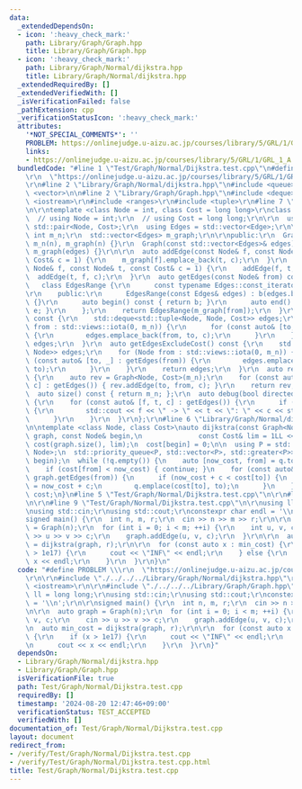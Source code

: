 ```yaml
---
data:
  _extendedDependsOn:
  - icon: ':heavy_check_mark:'
    path: Library/Graph/Graph.hpp
    title: Library/Graph/Graph.hpp
  - icon: ':heavy_check_mark:'
    path: Library/Graph/Normal/dijkstra.hpp
    title: Library/Graph/Normal/dijkstra.hpp
  _extendedRequiredBy: []
  _extendedVerifiedWith: []
  _isVerificationFailed: false
  _pathExtension: cpp
  _verificationStatusIcon: ':heavy_check_mark:'
  attributes:
    '*NOT_SPECIAL_COMMENTS*': ''
    PROBLEM: https://onlinejudge.u-aizu.ac.jp/courses/library/5/GRL/1/GRL_1_A
    links:
    - https://onlinejudge.u-aizu.ac.jp/courses/library/5/GRL/1/GRL_1_A
  bundledCode: "#line 1 \"Test/Graph/Normal/Dijkstra.test.cpp\"\n#define PROBLEM \\\
    \r\n  \"https://onlinejudge.u-aizu.ac.jp/courses/library/5/GRL/1/GRL_1_A\"\r\n\
    \r\n#line 2 \"Library/Graph/Normal/dijkstra.hpp\"\n#include <queue>\n#include\
    \ <vector>\n\n#line 2 \"Library/Graph/Graph.hpp\"\n#include <deque>\r\n#include\
    \ <iostream>\r\n#include <ranges>\r\n#include <tuple>\r\n#line 7 \"Library/Graph/Graph.hpp\"\
    \n\r\ntemplate <class Node = int, class Cost = long long>\r\nclass Graph {\r\n\
    \  // using Node = int;\r\n  // using Cost = long long;\r\n\r\n  using Edge =\
    \ std::pair<Node, Cost>;\r\n  using Edges = std::vector<Edge>;\r\n\r\n  const\
    \ int m_n;\r\n  std::vector<Edges> m_graph;\r\n\r\npublic:\r\n  Graph(int n) :\
    \ m_n(n), m_graph(n) {}\r\n  Graph(const std::vector<Edges>& edges) : m_n(edges.size()),\
    \ m_graph(edges) {}\r\n\r\n  auto addEdge(const Node& f, const Node& t, const\
    \ Cost& c = 1) {\r\n    m_graph[f].emplace_back(t, c);\r\n  }\r\n  auto addEdgeUndirected(const\
    \ Node& f, const Node& t, const Cost& c = 1) {\r\n    addEdge(f, t, c);\r\n  \
    \  addEdge(t, f, c);\r\n  }\r\n  auto getEdges(const Node& from) const {\r\n \
    \   class EdgesRange {\r\n      const typename Edges::const_iterator b, e;\r\n\
    \r\n    public:\r\n      EdgesRange(const Edges& edges) : b(edges.begin()), e(edges.end())\
    \ {}\r\n      auto begin() const { return b; }\r\n      auto end() const { return\
    \ e; }\r\n    };\r\n    return EdgesRange(m_graph[from]);\r\n  }\r\n  auto getEdges()\
    \ const {\r\n    std::deque<std::tuple<Node, Node, Cost>> edges;\r\n    for (Node\
    \ from : std::views::iota(0, m_n)) {\r\n      for (const auto& [to, c] : getEdges(from))\
    \ {\r\n        edges.emplace_back(from, to, c);\r\n      }\r\n    }\r\n    return\
    \ edges;\r\n  }\r\n  auto getEdgesExcludeCost() const {\r\n    std::deque<std::pair<Node,\
    \ Node>> edges;\r\n    for (Node from : std::views::iota(0, m_n)) {\r\n      for\
    \ (const auto& [to, _] : getEdges(from)) {\r\n        edges.emplace_back(from,\
    \ to);\r\n      }\r\n    }\r\n    return edges;\r\n  }\r\n  auto reverse() const\
    \ {\r\n    auto rev = Graph<Node, Cost>(m_n);\r\n    for (const auto& [from, to,\
    \ c] : getEdges()) { rev.addEdge(to, from, c); }\r\n    return rev;\r\n  }\r\n\
    \  auto size() const { return m_n; };\r\n  auto debug(bool directed = false) const\
    \ {\r\n    for (const auto& [f, t, c] : getEdges()) {\r\n      if (f < t || directed)\
    \ {\r\n        std::cout << f << \" -> \" << t << \": \" << c << std::endl;\r\n\
    \      }\r\n    }\r\n  }\r\n};\r\n#line 6 \"Library/Graph/Normal/dijkstra.hpp\"\
    \n\ntemplate <class Node, class Cost>\nauto dijkstra(const Graph<Node, Cost>&\
    \ graph, const Node& begin,\n              const Cost& lim = 1LL << 62) {\n  std::vector<Cost>\
    \ cost(graph.size(), lim);\n  cost[begin] = 0;\n\n  using P = std::pair<Cost,\
    \ Node>;\n  std::priority_queue<P, std::vector<P>, std::greater<P>> q;\n  q.emplace(cost[begin],\
    \ begin);\n  while (!q.empty()) {\n    auto [now_cost, from] = q.top();\n    q.pop();\n\
    \    if (cost[from] < now_cost) { continue; }\n    for (const auto& [to, c] :\
    \ graph.getEdges(from)) {\n      if (now_cost + c < cost[to]) {\n        cost[to]\
    \ = now_cost + c;\n        q.emplace(cost[to], to);\n      }\n    }\n  }\n  return\
    \ cost;\n}\n#line 5 \"Test/Graph/Normal/Dijkstra.test.cpp\"\n\r\n#line 7 \"Test/Graph/Normal/Dijkstra.test.cpp\"\
    \n\r\n#line 9 \"Test/Graph/Normal/Dijkstra.test.cpp\"\n\r\nusing ll = long long;\r\
    \nusing std::cin;\r\nusing std::cout;\r\nconstexpr char endl = '\\n';\r\n\r\n\
    signed main() {\r\n  int n, m, r;\r\n  cin >> n >> m >> r;\r\n\r\n  auto graph\
    \ = Graph(n);\r\n  for (int i = 0; i < m; ++i) {\r\n    int u, v, c;\r\n    cin\
    \ >> u >> v >> c;\r\n    graph.addEdge(u, v, c);\r\n  }\r\n\r\n  auto min_cost\
    \ = dijkstra(graph, r);\r\n\r\n  for (const auto x : min_cost) {\r\n    if (x\
    \ > 1e17) {\r\n      cout << \"INF\" << endl;\r\n    } else {\r\n      cout <<\
    \ x << endl;\r\n    }\r\n  }\r\n}\n"
  code: "#define PROBLEM \\\r\n  \"https://onlinejudge.u-aizu.ac.jp/courses/library/5/GRL/1/GRL_1_A\"\
    \r\n\r\n#include \"./../../../Library/Graph/Normal/dijkstra.hpp\"\r\n\r\n#include\
    \ <iostream>\r\n\r\n#include \"./../../../Library/Graph/Graph.hpp\"\r\n\r\nusing\
    \ ll = long long;\r\nusing std::cin;\r\nusing std::cout;\r\nconstexpr char endl\
    \ = '\\n';\r\n\r\nsigned main() {\r\n  int n, m, r;\r\n  cin >> n >> m >> r;\r\
    \n\r\n  auto graph = Graph(n);\r\n  for (int i = 0; i < m; ++i) {\r\n    int u,\
    \ v, c;\r\n    cin >> u >> v >> c;\r\n    graph.addEdge(u, v, c);\r\n  }\r\n\r\
    \n  auto min_cost = dijkstra(graph, r);\r\n\r\n  for (const auto x : min_cost)\
    \ {\r\n    if (x > 1e17) {\r\n      cout << \"INF\" << endl;\r\n    } else {\r\
    \n      cout << x << endl;\r\n    }\r\n  }\r\n}"
  dependsOn:
  - Library/Graph/Normal/dijkstra.hpp
  - Library/Graph/Graph.hpp
  isVerificationFile: true
  path: Test/Graph/Normal/Dijkstra.test.cpp
  requiredBy: []
  timestamp: '2024-08-20 12:47:46+09:00'
  verificationStatus: TEST_ACCEPTED
  verifiedWith: []
documentation_of: Test/Graph/Normal/Dijkstra.test.cpp
layout: document
redirect_from:
- /verify/Test/Graph/Normal/Dijkstra.test.cpp
- /verify/Test/Graph/Normal/Dijkstra.test.cpp.html
title: Test/Graph/Normal/Dijkstra.test.cpp
---
```

